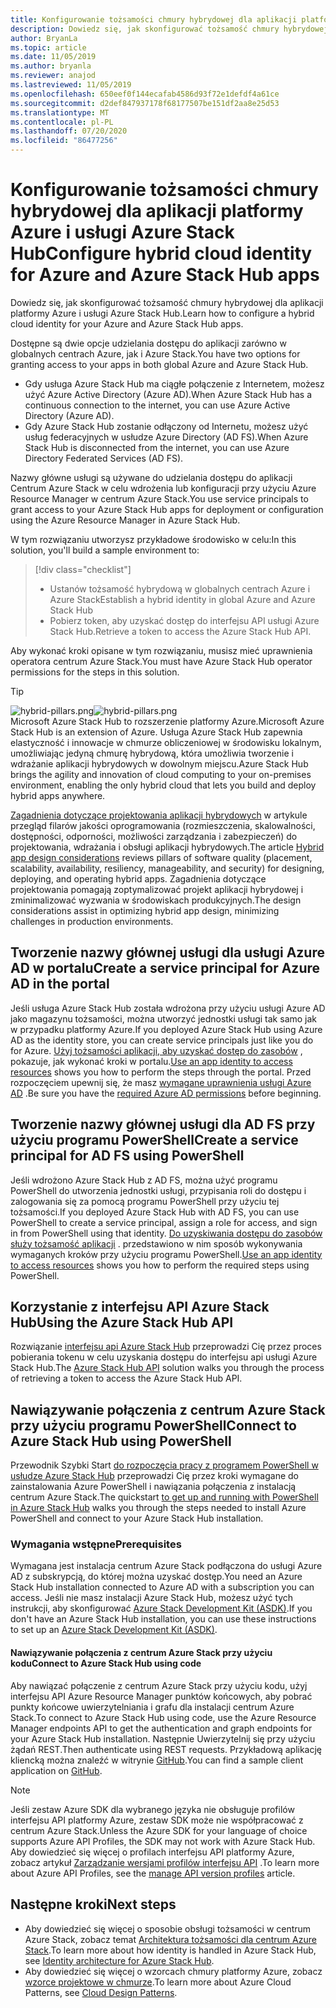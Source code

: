 ```yaml
---
title: Konfigurowanie tożsamości chmury hybrydowej dla aplikacji platformy Azure i usługi Azure Stack Hub
description: Dowiedz się, jak skonfigurować tożsamość chmury hybrydowej dla platformy Azure i aplikacji Azure Stack Hub.
author: BryanLa
ms.topic: article
ms.date: 11/05/2019
ms.author: bryanla
ms.reviewer: anajod
ms.lastreviewed: 11/05/2019
ms.openlocfilehash: 650eef0f144ecafab4586d93f72e1defdf4a61ce
ms.sourcegitcommit: d2def847937178f68177507be151df2aa8e25d53
ms.translationtype: MT
ms.contentlocale: pl-PL
ms.lasthandoff: 07/20/2020
ms.locfileid: "86477256"
---
```

# <a name="configure-hybrid-cloud-identity-for-azure-and-azure-stack-hub-apps"></a><span data-ttu-id="a670a-103">Konfigurowanie tożsamości chmury hybrydowej dla aplikacji platformy Azure i usługi Azure Stack Hub</span><span class="sxs-lookup"><span data-stu-id="a670a-103">Configure hybrid cloud identity for Azure and Azure Stack Hub apps</span></span>

<span data-ttu-id="a670a-104">Dowiedz się, jak skonfigurować tożsamość chmury hybrydowej dla aplikacji platformy Azure i usługi Azure Stack Hub.</span><span class="sxs-lookup"><span data-stu-id="a670a-104">Learn how to configure a hybrid cloud identity for your Azure and Azure Stack Hub apps.</span></span>

<span data-ttu-id="a670a-105">Dostępne są dwie opcje udzielania dostępu do aplikacji zarówno w globalnych centrach Azure, jak i Azure Stack.</span><span class="sxs-lookup"><span data-stu-id="a670a-105">You have two options for granting access to your apps in both global Azure and Azure Stack Hub.</span></span>

 * <span data-ttu-id="a670a-106">Gdy usługa Azure Stack Hub ma ciągłe połączenie z Internetem, możesz użyć Azure Active Directory (Azure AD).</span><span class="sxs-lookup"><span data-stu-id="a670a-106">When Azure Stack Hub has a continuous connection to the internet, you can use Azure Active Directory (Azure AD).</span></span>
 * <span data-ttu-id="a670a-107">Gdy Azure Stack Hub zostanie odłączony od Internetu, możesz użyć usług federacyjnych w usłudze Azure Directory (AD FS).</span><span class="sxs-lookup"><span data-stu-id="a670a-107">When Azure Stack Hub is disconnected from the internet, you can use Azure Directory Federated Services (AD FS).</span></span>

<span data-ttu-id="a670a-108">Nazwy główne usługi są używane do udzielania dostępu do aplikacji Centrum Azure Stack w celu wdrożenia lub konfiguracji przy użyciu Azure Resource Manager w centrum Azure Stack.</span><span class="sxs-lookup"><span data-stu-id="a670a-108">You use service principals to grant access to your Azure Stack Hub apps for deployment or configuration using the Azure Resource Manager in Azure Stack Hub.</span></span>

<span data-ttu-id="a670a-109">W tym rozwiązaniu utworzysz przykładowe środowisko w celu:</span><span class="sxs-lookup"><span data-stu-id="a670a-109">In this solution, you'll build a sample environment to:</span></span>

> [!div class="checklist"]
> - <span data-ttu-id="a670a-110">Ustanów tożsamość hybrydową w globalnych centrach Azure i Azure Stack</span><span class="sxs-lookup"><span data-stu-id="a670a-110">Establish a hybrid identity in global Azure and Azure Stack Hub</span></span>
> - <span data-ttu-id="a670a-111">Pobierz token, aby uzyskać dostęp do interfejsu API usługi Azure Stack Hub.</span><span class="sxs-lookup"><span data-stu-id="a670a-111">Retrieve a token to access the Azure Stack Hub API.</span></span>

<span data-ttu-id="a670a-112">Aby wykonać kroki opisane w tym rozwiązaniu, musisz mieć uprawnienia operatora centrum Azure Stack.</span><span class="sxs-lookup"><span data-stu-id="a670a-112">You must have Azure Stack Hub operator permissions for the steps in this solution.</span></span>

> [!Tip]  
> <span data-ttu-id="a670a-113">![hybrid-pillars.png](./media/solution-deployment-guide-cross-cloud-scaling/hybrid-pillars.png)</span><span class="sxs-lookup"><span data-stu-id="a670a-113">![hybrid-pillars.png](./media/solution-deployment-guide-cross-cloud-scaling/hybrid-pillars.png)</span></span>  
> <span data-ttu-id="a670a-114">Microsoft Azure Stack Hub to rozszerzenie platformy Azure.</span><span class="sxs-lookup"><span data-stu-id="a670a-114">Microsoft Azure Stack Hub is an extension of Azure.</span></span> <span data-ttu-id="a670a-115">Usługa Azure Stack Hub zapewnia elastyczność i innowacje w chmurze obliczeniowej w środowisku lokalnym, umożliwiając jedyną chmurę hybrydową, która umożliwia tworzenie i wdrażanie aplikacji hybrydowych w dowolnym miejscu.</span><span class="sxs-lookup"><span data-stu-id="a670a-115">Azure Stack Hub brings the agility and innovation of cloud computing to your on-premises environment, enabling the only hybrid cloud that lets you build and deploy hybrid apps anywhere.</span></span>  
> 
> <span data-ttu-id="a670a-116">[Zagadnienia dotyczące projektowania aplikacji hybrydowych](overview-app-design-considerations.md) w artykule przegląd filarów jakości oprogramowania (rozmieszczenia, skalowalności, dostępności, odporności, możliwości zarządzania i zabezpieczeń) do projektowania, wdrażania i obsługi aplikacji hybrydowych.</span><span class="sxs-lookup"><span data-stu-id="a670a-116">The article [Hybrid app design considerations](overview-app-design-considerations.md) reviews pillars of software quality (placement, scalability, availability, resiliency, manageability, and security) for designing, deploying, and operating hybrid apps.</span></span> <span data-ttu-id="a670a-117">Zagadnienia dotyczące projektowania pomagają zoptymalizować projekt aplikacji hybrydowej i zminimalizować wyzwania w środowiskach produkcyjnych.</span><span class="sxs-lookup"><span data-stu-id="a670a-117">The design considerations assist in optimizing hybrid app design, minimizing challenges in production environments.</span></span>

## <a name="create-a-service-principal-for-azure-ad-in-the-portal"></a><span data-ttu-id="a670a-118">Tworzenie nazwy głównej usługi dla usługi Azure AD w portalu</span><span class="sxs-lookup"><span data-stu-id="a670a-118">Create a service principal for Azure AD in the portal</span></span>

<span data-ttu-id="a670a-119">Jeśli usługa Azure Stack Hub została wdrożona przy użyciu usługi Azure AD jako magazynu tożsamości, można utworzyć jednostki usługi tak samo jak w przypadku platformy Azure.</span><span class="sxs-lookup"><span data-stu-id="a670a-119">If you deployed Azure Stack Hub using Azure AD as the identity store, you can create service principals just like you do for Azure.</span></span> <span data-ttu-id="a670a-120">[Użyj tożsamości aplikacji, aby uzyskać dostęp do zasobów](/azure-stack/operator/azure-stack-create-service-principals.md#manage-an-azure-ad-app-identity) , pokazuje, jak wykonać kroki w portalu.</span><span class="sxs-lookup"><span data-stu-id="a670a-120">[Use an app identity to access resources](/azure-stack/operator/azure-stack-create-service-principals.md#manage-an-azure-ad-app-identity) shows you how to perform the steps through the portal.</span></span> <span data-ttu-id="a670a-121">Przed rozpoczęciem upewnij się, że masz [wymagane uprawnienia usługi Azure AD](/azure/azure-resource-manager/resource-group-create-service-principal-portal#required-permissions) .</span><span class="sxs-lookup"><span data-stu-id="a670a-121">Be sure you have the [required Azure AD permissions](/azure/azure-resource-manager/resource-group-create-service-principal-portal#required-permissions) before beginning.</span></span>

## <a name="create-a-service-principal-for-ad-fs-using-powershell"></a><span data-ttu-id="a670a-122">Tworzenie nazwy głównej usługi dla AD FS przy użyciu programu PowerShell</span><span class="sxs-lookup"><span data-stu-id="a670a-122">Create a service principal for AD FS using PowerShell</span></span>

<span data-ttu-id="a670a-123">Jeśli wdrożono Azure Stack Hub z AD FS, można użyć programu PowerShell do utworzenia jednostki usługi, przypisania roli do dostępu i zalogowania się za pomocą programu PowerShell przy użyciu tej tożsamości.</span><span class="sxs-lookup"><span data-stu-id="a670a-123">If you deployed Azure Stack Hub with AD FS, you can use PowerShell to create a service principal, assign a role for access, and sign in from PowerShell using that identity.</span></span> <span data-ttu-id="a670a-124">[Do uzyskiwania dostępu do zasobów służy tożsamość aplikacji](/azure-stack/operator/azure-stack-create-service-principals.md#manage-an-ad-fs-app-identity) . przedstawiono w nim sposób wykonywania wymaganych kroków przy użyciu programu PowerShell.</span><span class="sxs-lookup"><span data-stu-id="a670a-124">[Use an app identity to access resources](/azure-stack/operator/azure-stack-create-service-principals.md#manage-an-ad-fs-app-identity) shows you how to perform the required steps using PowerShell.</span></span>

## <a name="using-the-azure-stack-hub-api"></a><span data-ttu-id="a670a-125">Korzystanie z interfejsu API Azure Stack Hub</span><span class="sxs-lookup"><span data-stu-id="a670a-125">Using the Azure Stack Hub API</span></span>

<span data-ttu-id="a670a-126">Rozwiązanie [interfejsu api Azure Stack Hub](/azure-stack/user/azure-stack-rest-api-use.md) przeprowadzi Cię przez proces pobierania tokenu w celu uzyskania dostępu do interfejsu api usługi Azure Stack Hub.</span><span class="sxs-lookup"><span data-stu-id="a670a-126">The [Azure Stack Hub API](/azure-stack/user/azure-stack-rest-api-use.md)  solution walks you through the process of retrieving a token to access the Azure Stack Hub API.</span></span>

## <a name="connect-to-azure-stack-hub-using-powershell"></a><span data-ttu-id="a670a-127">Nawiązywanie połączenia z centrum Azure Stack przy użyciu programu PowerShell</span><span class="sxs-lookup"><span data-stu-id="a670a-127">Connect to Azure Stack Hub using PowerShell</span></span>

<span data-ttu-id="a670a-128">Przewodnik Szybki Start [do rozpoczęcia pracy z programem PowerShell w usłudze Azure Stack Hub](/azure-stack/operator/azure-stack-powershell-install.md) przeprowadzi Cię przez kroki wymagane do zainstalowania Azure PowerShell i nawiązania połączenia z instalacją centrum Azure Stack.</span><span class="sxs-lookup"><span data-stu-id="a670a-128">The quickstart [to get up and running with PowerShell in Azure Stack Hub](/azure-stack/operator/azure-stack-powershell-install.md) walks you through the steps needed to install Azure PowerShell and connect to your Azure Stack Hub installation.</span></span>

### <a name="prerequisites"></a><span data-ttu-id="a670a-129">Wymagania wstępne</span><span class="sxs-lookup"><span data-stu-id="a670a-129">Prerequisites</span></span>

<span data-ttu-id="a670a-130">Wymagana jest instalacja centrum Azure Stack podłączona do usługi Azure AD z subskrypcją, do której można uzyskać dostęp.</span><span class="sxs-lookup"><span data-stu-id="a670a-130">You need an Azure Stack Hub installation connected to Azure AD with a subscription you can access.</span></span> <span data-ttu-id="a670a-131">Jeśli nie masz instalacji Azure Stack Hub, możesz użyć tych instrukcji, aby skonfigurować [Azure Stack Development Kit (ASDK)](/azure-stack/asdk/asdk-install.md).</span><span class="sxs-lookup"><span data-stu-id="a670a-131">If you don't have an Azure Stack Hub installation, you can use these instructions to set up an [Azure Stack Development Kit (ASDK)](/azure-stack/asdk/asdk-install.md).</span></span>

#### <a name="connect-to-azure-stack-hub-using-code"></a><span data-ttu-id="a670a-132">Nawiązywanie połączenia z centrum Azure Stack przy użyciu kodu</span><span class="sxs-lookup"><span data-stu-id="a670a-132">Connect to Azure Stack Hub using code</span></span>

<span data-ttu-id="a670a-133">Aby nawiązać połączenie z centrum Azure Stack przy użyciu kodu, użyj interfejsu API Azure Resource Manager punktów końcowych, aby pobrać punkty końcowe uwierzytelniania i grafu dla instalacji centrum Azure Stack.</span><span class="sxs-lookup"><span data-stu-id="a670a-133">To connect to Azure Stack Hub using code, use the Azure Resource Manager endpoints API to get the authentication and graph endpoints for your Azure Stack Hub installation.</span></span> <span data-ttu-id="a670a-134">Następnie Uwierzytelnij się przy użyciu żądań REST.</span><span class="sxs-lookup"><span data-stu-id="a670a-134">Then authenticate using REST requests.</span></span> <span data-ttu-id="a670a-135">Przykładową aplikację kliencką można znaleźć w witrynie [GitHub](https://github.com/shriramnat/HybridARMApplication).</span><span class="sxs-lookup"><span data-stu-id="a670a-135">You can find a sample client application on [GitHub](https://github.com/shriramnat/HybridARMApplication).</span></span>

>[!Note]
><span data-ttu-id="a670a-136">Jeśli zestaw Azure SDK dla wybranego języka nie obsługuje profilów interfejsu API platformy Azure, zestaw SDK może nie współpracować z centrum Azure Stack.</span><span class="sxs-lookup"><span data-stu-id="a670a-136">Unless the Azure SDK for your language of choice supports Azure API Profiles, the SDK may not work with Azure Stack Hub.</span></span> <span data-ttu-id="a670a-137">Aby dowiedzieć się więcej o profilach interfejsu API platformy Azure, zobacz artykuł [Zarządzanie wersjami profilów interfejsu API](/azure-stack/user/azure-stack-version-profiles.md) .</span><span class="sxs-lookup"><span data-stu-id="a670a-137">To learn more about Azure API Profiles, see the [manage API version profiles](/azure-stack/user/azure-stack-version-profiles.md) article.</span></span>

## <a name="next-steps"></a><span data-ttu-id="a670a-138">Następne kroki</span><span class="sxs-lookup"><span data-stu-id="a670a-138">Next steps</span></span>

- <span data-ttu-id="a670a-139">Aby dowiedzieć się więcej o sposobie obsługi tożsamości w centrum Azure Stack, zobacz temat [Architektura tożsamości dla centrum Azure Stack](/azure-stack/operator/azure-stack-identity-architecture.md).</span><span class="sxs-lookup"><span data-stu-id="a670a-139">To learn more about how identity is handled in Azure Stack Hub, see [Identity architecture for Azure Stack Hub](/azure-stack/operator/azure-stack-identity-architecture.md).</span></span>
- <span data-ttu-id="a670a-140">Aby dowiedzieć się więcej o wzorcach chmury platformy Azure, zobacz [wzorce projektowe w chmurze](/azure/architecture/patterns).</span><span class="sxs-lookup"><span data-stu-id="a670a-140">To learn more about Azure Cloud Patterns, see [Cloud Design Patterns](/azure/architecture/patterns).</span></span>
